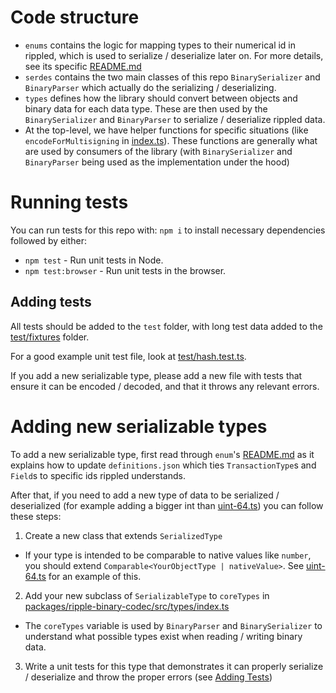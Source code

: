 # Code structure

 - `enums` contains the logic for mapping types to their numerical id in rippled, which is used to serialize / deserialize later on. For more details, see its specific [README.md](src/enums/README.md)
 - `serdes` contains the two main classes of this repo `BinarySerializer` and `BinaryParser` which actually do the serializing / deserializing.
 - `types` defines how the library should convert between objects and binary data for each data type. These are then used by the `BinarySerializer` and `BinaryParser` to serialize / deserialize rippled data.
 - At the top-level, we have helper functions for specific situations (like `encodeForMultisigning` in [index.ts](src/index.ts)). These functions are generally what are used by consumers of the library (with `BinarySerializer` and `BinaryParser` being used as the implementation under the hood)

# Running tests
You can run tests for this repo with:
`npm i` to install necessary dependencies followed by either:
- `npm test` - Run unit tests in Node.
- `npm test:browser` - Run unit tests in the browser.

## Adding tests
All tests should be added to the `test` folder, with long test data added to the [test/fixtures](test/fixtures) folder.

For a good example unit test file, look at [test/hash.test.ts](test/hash.test.ts).

If you add a new serializable type, please add a new file with tests that ensure it can be encoded / decoded, and that it throws any relevant errors.

# Adding new serializable types
To add a new serializable type, first read through `enum`'s [README.md](src/enums/README.md) as it explains how to update `definitions.json` which ties `TransactionType`s and `Field`s to specific ids rippled understands.

After that, if you need to add a new type of data to be serialized / deserialized (for example adding a bigger int than [uint-64.ts](src/types/uint-64.ts)) you can follow these steps:
1. Create a new class that extends `SerializedType`
  - If your type is intended to be comparable to native values like `number`, you should extend `Comparable<YourObjectType | nativeValue>`. See [uint-64.ts](src/types/uint-64.ts) for an example of this.
2. Add your new subclass of `SerializableType` to `coreTypes` in [packages/ripple-binary-codec/src/types/index.ts](packages/ripple-binary-codec/src/types/index.ts)
  - The `coreTypes` variable is used by `BinaryParser` and `BinarySerializer` to understand what possible types exist when reading / writing binary data.
3. Write a unit tests for this type that demonstrates it can properly serialize / deserialize and throw the proper errors (see [Adding Tests](#adding-tests))
